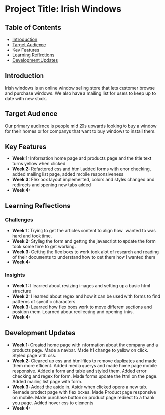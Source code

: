 # Project Title: Irish Windows

## Table of Contents
- [Introduction](#introduction)
- [Target Audience](#target-audience)
- [Key Features](#key-features)
- [Learning Reflections](#learning-reflections)
- [Development Updates](#development-updates)

## Introduction
Irish windows is an online window selling store that lets customer browse and purchase windows. We also have a mailing list for users to keep up to date with
new stock.

## Target Audience
Our primary audience is people mid 20s upwards looking to buy a window for their homes or for companys that want to buy windows to install them.

## Key Features
- **Week 1:** Information home page and products page and the title text turns yellow when clicked
- **Week 2:** Refactored css and html, added forms with error checking, added mailing list page, added mobile responsiveness.
- **Week 3:** Flex box layout implemented, colors and styles changed and redirects and opening new tabs added
- **Week 4:**

## Learning Reflections
### Challenges
- **Week 1:** Trying to get the articles content to align how i wanted to was hard and took time.
- **Week 2:** Styling the form and getting the javascript to update the form took some time to get working.
- **Week 3:** Getting the flex boxs to work took alot of research and reading of their documents to understand how to get them how I wanted them
- **Week 4:**

### Insights
- **Week 1:** I learned about resizing images and setting up a basic html structure
- **Week 2:** I learned about regex and how it can be used with forms to find patterns of specific characters
- **Week 3:** Learned how flex boxs work to move different sections and position them, Learned about redirecting and opening links.
- **Week 4:**

## Development Updates
- **Week 1:** Created home page with information about the company and a products page. Made a navbar. Made h1 change to yellow on click. Styled page with css.
- **Week 2:** Cleaned up css and html files to remove duplicates and made them more efficent. Added media querys and made home page mobile responsive. Added a form and table and styled them. Added error checking and regex for form. Made forms update the html on the page. Added mailing list page with form.
- **Week 3:** Added the aside in. Aside when clicked opens a new tab. Remade product page with flex boxes. Made Product page responsive on mobile. Made purchase button on product page redirect to a thank you page. Added hover css to elements
- **Week 4:**
